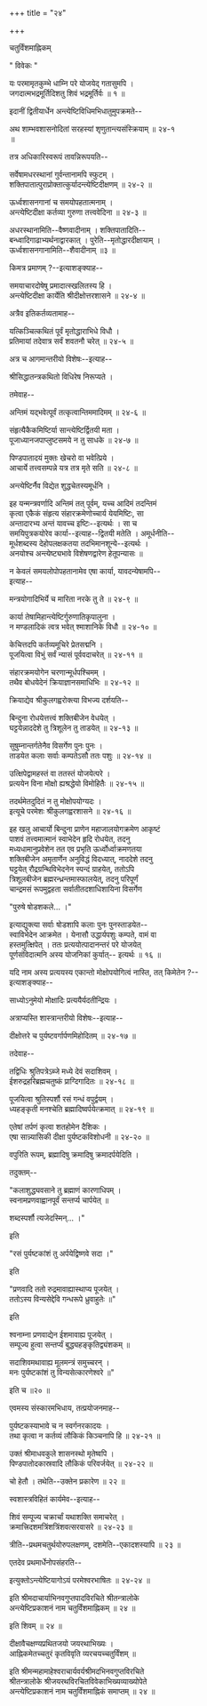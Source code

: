 +++
title = "२४"

+++

चतुर्विंशमाह्निकम्  


" विवेकः "   


यः परमामृतकुम्भे धाम्नि परे योजयेद् गतासुमपि ।  
जगदात्मभद्रमूर्तिदिशतु शिवं भद्रमूर्तिर्वः ॥ १ ॥  

इदानीं द्वितीयार्धेन अन्त्येष्टिविधिमभिधातुमुपक्रमते--  


अथ शाम्भवशासनोदितां सरहस्यां शृणुतान्त्यसंस्क्रियाम् ॥ २४-१   
॥  

तत्र अधिकारिस्वरूपं तावन्निरूपयति--  


सर्वेषामधरस्थानां गुर्वन्तानामपि स्फुटम् ।  
शक्तिपातात्पुराप्रोक्तात्कुर्यादन्त्येष्टिदीक्षणम् ॥ २४-२ ॥  

ऊर्ध्वशासनगानां च समयोपहतात्मनाम् ।  
अन्त्येष्टिदीक्षा कर्तव्या गुरुणा तत्त्ववेदिना ॥ २४-३ ॥  


अधरस्थानामिति--वैष्णवादीनाम् । शक्तिपातादिति--  
बन्ध्वादिगाढाभ्यर्थनाद्वारकात् । पुरेति--मृतोद्धारदीक्षायाम् ।  
ऊर्ध्वशासनगानामिति--शैवादीनाम् ॥३ ॥  

किमत्र प्रमाणम् ?--इत्याशङ्क्याह--  


समयाचारदोषेषु प्रमादात्स्खलितस्य हि ।  
अन्त्येष्टिदीक्षा कार्येति श्रीदीक्षोत्तरशासने ॥ २४-४ ॥  


अत्रैव इतिकर्तव्यतामाह--  


यत्किञ्चित्कथितं पूर्वं मृतोद्धाराभिधे विधौ ।  
प्रतिमायां तदेवात्र सर्वं शवतनौ चरेत् ॥ २४-५ ॥  


अत्र च आगमान्तरीयो विशेषः--इत्याह--  


श्रीसिद्धातन्त्रकथितो विधिरेष निरूप्यते ।  


तमेवाह--   


अन्तिमं यद्भवेत्पूर्वं तत्कृत्वान्तिममादिमम् ॥ २४-६ ॥  

संहृत्यैकैकमिष्टिर्या सान्त्येष्टिर्द्वितयी मता ।  
पूजाध्यानजपाप्लुष्टसमये न तु साधके ॥ २४-७ ॥  

पिण्डपातादयं मुक्तः खेचरो वा भवेत्प्रिये ।  
आचार्ये तत्त्वसम्पन्ने यत्र तत्र मृते सति ॥ २४-८ ॥  

अन्त्येष्टिर्नैव विद्येत शुद्धचेतस्यमूर्धनि ।  


इह यन्मन्त्रवर्णादि अन्तिमं तत् पूर्वम्, यच्च आदिमं तदन्तिमं   
कृत्वा एकैकं संहृत्य संहारक्रमेणोच्चार्य येयमिष्टिः, सा   
अन्तादारभ्य अन्तं यावच्च इष्टिः--इत्यर्थः । सा च   
समयिपुत्रकयोरेव कार्या--इत्याह--द्वितयी मतेति । अमूर्धनीति--  
मूर्धशब्दस्य देहोपलक्षकतया तदभिमानशून्ये--इत्यर्थः ।   
अनयोश्च अन्त्येष्ट्यभावे विशेषणद्वारेण हेतूपन्यासः ॥   

न केवलं समयलोपोपहतानामेव एषा कार्या, यावदन्येषामपि--  
इत्याह--  


मन्त्रयोगादिभिर्ये च मारिता नरके तु ते ॥ २४-९ ॥  

कार्या तेषामिहान्त्येष्टिर्गुरुणातिकृपालुना ।  
न मण्डलादिकं त्वत्र भवेत् श्माशानिके विधौ ॥ २४-१० ॥  

केचित्तदपि कर्तव्यमूचिरे प्रेतसद्मनि ।  
पूजयित्वा विभुं सर्वं न्यासं पूर्ववदाचरेत् ॥ २४-११ ॥  

संहारक्रमयोगेन चरणान्मूर्धपश्चिमम् ।  
तथैव बोधयेदेनं क्रियाज्ञानसमाधिभिः ॥ २४-१२ ॥  


क्रियाद्येव श्रीकुलगह्वरोक्त्या विभज्य दर्शयति--  


बिन्दुना रोधयेत्तत्त्वं शक्तिबीजेन वेधयेत् ।  
घट्टयेन्नाददेशे तु त्रिशूलेन तु ताडयेत् ॥ २४-१३ ॥  

सुषुम्नान्तर्गतेनैव विसर्गेण पुनः पुनः ।  
ताडयेत कलाः सर्वाः कम्पतेऽसौ ततः पशुः ॥ २४-१४ ॥  

उत्क्षिपेद्वामहस्तं वा ततस्तं योजयेत्परे ।  
प्रत्ययेन विना मोक्षो ह्यश्रद्धेयो विमोहितैः ॥ २४-१५ ॥  

तदर्थमेतदुदितं न तु मोक्षोपयोग्यदः ।  
इत्यूचे परमेशः श्रीकुलगह्वरशासने ॥ २४-१६ ॥  


इह खलु आचार्यो बिन्दुना प्राणेन महाजालयोगक्रमेण आकृष्टं   
पाशवं तत्त्वमात्मानं स्वाभेदेन हृदि रोधयेत, तदनु   
मध्यधामानुप्रवेशेन तत एव प्रभृति ऊर्ध्वोर्ध्वाक्रमणतया   
शक्तिबीजेन अमृतार्णेन अनुविद्धं विदध्यात्, नाददेशे तदनु   
घट्टयेत् रौद्रग्रन्थिविभेदनेन स्पन्दं ग्राहयेत्, ततोऽपि   
त्रिशूलबीजेन ब्रह्मरन्ध्रन्तमास्फालयेत्, तदनु परिपूर्णं   
चान्द्रमसं रूपमुद्वहता सर्वातीतदशाधिशायिना विसर्गेण  

"पुरुषे षोडशकले… ।"  

इत्याद्युक्त्या सर्वाः षोडशापि कलाः पुनः पुनस्ताडयेत--  
स्वाविभेदेन आक्रमेत । येनासौ उद्धार्यपशुः कम्पते, वामं वा   
हस्तमुत्क्षिपेत् । ततः प्रत्ययोत्पादानन्तरं परे योजयेत्   
पूर्णसंविदात्मनि अस्य योजनिकां कुर्यात्-- इत्यर्थः ॥ १६ ॥  


यदि नाम अस्य प्रत्ययस्य एकान्तो मोक्षोपयोगित्वं नास्ति, तत् किमेतेन ?--  
इत्याशङ्क्याह--  


साध्योऽनुमेयो मोक्षादिः प्रत्ययैर्यदतीन्द्रियः ।  


अत्राप्यस्ति शास्त्रान्तरीयो विशेषः--इत्याह--  


दीक्षोत्तरे च पुर्यष्टवर्गार्पणमिहोदितम् ॥ २४-१७ ॥  


तदेवाह--   


तद्विधिः श्रुतिपत्रेऽब्जे मध्ये देवं सदाशिवम् ।  
ईशरुद्रहरिब्रह्मचतुष्कं प्राग्दिगादितः ॥ २४-१८ ॥  

पूजयित्वा श्रुतिस्पर्शौ रसं गन्धं वपुर्द्वयम् ।  
ध्यहङ्कृती मनश्चेति ब्रह्मादिष्वर्पयेत्क्रमात् ॥ २४-१९ ॥  

एतेषां तर्पणं कृत्वा शतहोमेन दैशिकः ।  
एषा सान्न्यासिकी दीक्षा पुर्यष्टकविशोधनी ॥ २४-२० ॥  

वपुरिति रूपम्, ब्रह्मादिषु क्रमादिषु क्रमादर्पयेदिति ।  


तदुक्तम्--   

"कलाशुद्ध्यवसाने तु ब्रह्माणं कारणाधिपम् ।  
स्वनामप्रणवाह्वानपूर्वं सन्तर्प्य चार्पयेत् ॥  

शब्दस्पर्शौ त्यजेदस्मिन्… ।"   

इति  

"रसं पुर्यष्टकांशं तु अर्पयेद्विष्णवे सदा ।"   

इति  

"प्रणवादि ततो रुद्रमावाह्यास्थाप्य पूजयेत् ।  
ततोऽस्य विन्यसेद्देवि गन्धरूपे ध्रुवाहुतेः ॥"   

इति  

श्वनाम्ना प्रणवाद्येन ईशमावाह्य पूजयेत् ।  
सम्पूज्य हुत्वा सन्तर्प्यं बुद्ध्यहङ्कृतिद्व्यंशकम् ॥  

सदाशिवमथावाह्य मूलमन्त्रं समुच्चरन् ।  
मनः पुर्यष्टकांशं तु विन्यसेत्कारणेश्वरे ॥"   

इति च ॥२० ॥  

एवमस्य संस्कारमभिधाय, तत्प्रयोजनमाह--  


पुर्यष्टकस्याभावे च न स्वर्गनरकादयः ।  
तथा कृत्वा न कर्तव्यं लौकिकं किञ्चनापि हि ॥ २४-२१ ॥  

उक्तं श्रीमाधवकुले शासनस्थो मृतेष्वपि ।  
पिण्डपातोदकास्रवादि लौकिकं परिवर्जयेत् ॥ २४-२२ ॥  


चो हेतौ । तथेति--उक्तेन प्रकारेण ॥ २२ ॥  

स्वशास्त्रविहितं कार्यमेव--इत्याह--  


शिवं सम्पूज्य चक्रार्चां यथाशक्ति समाचरेत् ।  
क्रमात्त्रिदशमत्रिंशत्रिंशवत्सरवासरे ॥ २४-२३ ॥  


त्रीति--प्रथमचतुर्थयोरुपलक्षणम्, दशमेति--एकादशस्यापि ॥ २३ ॥  

एतदेव प्रथमार्धेनोपसंहरति--  


इत्युक्तोऽन्त्येष्टियागोऽयं परमेश्वरभाषितः ॥ २४-२४ ॥  



इति श्रीमदाचार्याभिनवगुप्तपादविरचिते श्रीतन्त्रालोके   
अन्त्येष्टिप्रकाशनं नाम चतुर्विंशमाह्निकम् ॥ २४ ॥   


इति शिवम् ॥ २४ ॥  


दीक्षावैचक्षण्यप्रथितजयो जयरथाभिख्यः ।  
आह्निकमेतच्चतुरं कृतविवृति व्यरचयच्चतुर्विंशम् ॥  



इति श्रीमन्महामाहेश्वराचार्यवर्यश्रीमदभिनवगुप्तविरचिते   
श्रीतन्त्रालोके श्रीजयरथविरचितविवेकाभिख्यव्याख्योपेते   
अन्त्येष्टिप्रकाशनं नाम चतुर्विंशमाह्निकं समाप्तम् ॥ २४ ॥  
